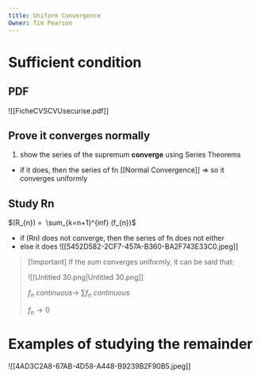 ```yaml
---
title: Uniform Convergence
Owner: Tim Pearson
---
```

# Sufficient condition
## PDF
![[FicheCVSCVUsecurise.pdf]]
## Prove it converges normally
1. show the series of the supremum **converge** using Series Theorems
- if it does, then the series of fn [[Normal Convergence]] ⇒ so it converges uniformly
## Study Rn
$(R_{n}) =  \sum_{k=n+1}^{inf} (f_{n})$
- if (Rn) does not converge, then the series of fn does not either
- else it does
![[5452D582-2CF7-457A-B360-BA2F743E33C0.jpeg]]
  

> [!important] If the sum converges uniformly, it can be said that:
> 
> ![[Untitled 30.png|Untitled 30.png]]
> 
> $f_n\ continuous\rightarrow\ \sum{f_n}\ continuous$
> 
> $f_n \rightarrow 0$
  
# Examples of studying the remainder
  
![[4AD3C2A8-67AB-4D58-A448-B9239B2F90B5.jpeg]]